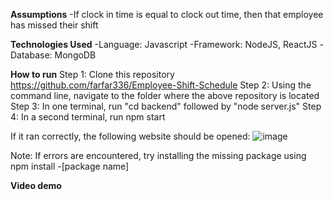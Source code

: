 **Assumptions**
-If clock in time is equal to clock out time, then that employee has missed their shift

**Technologies Used**
-Language: Javascript
-Framework: NodeJS, ReactJS
-Database: MongoDB

**How to run**
Step 1: Clone this repository https://github.com/farfar336/Employee-Shift-Schedule
Step 2: Using the command line, navigate to the folder where the above repository is located
Step 3: In one terminal, run "cd backend" followed by "node server.js"
Step 4: In a second terminal, run npm start

If it ran correctly, the following website should be opened:
![image](https://user-images.githubusercontent.com/44077833/146712961-5776e186-c276-419e-bf0f-8b6893642823.png)


Note: If errors are encountered, try installing the missing package using npm install -[package name]

**Video demo**

